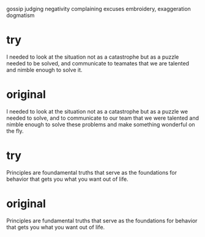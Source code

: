 gossip
judging
negativity
complaining
excuses
embroidery, exaggeration
dogmatism

# try

I needed to look at the situation not as a catastrophe but as a puzzle needed to
be solved, and communicate to teamates that we are talented and nimble enough to
solve it.

# original

I needed to look at the situation not as a catastrophe but as a puzzle we needed to
solve, and to communicate to our team that we were talented and nimble enough to
solve these problems and make something wonderful on the fly.

# try

Principles are foundamental truths that serve as the foundations for behavior
that gets you what you want out of life.

# original

Principles are fundamental truths that serve as the foundations for behavior
that gets you what you want out of life.
